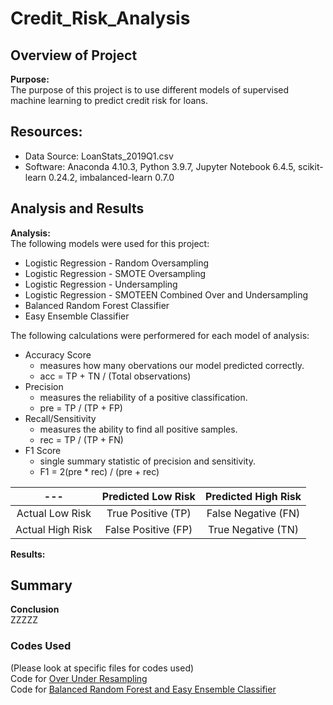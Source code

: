 # Credit_Risk_Analysis

## Overview of Project  

**Purpose:**  
The purpose of this project is to use different models of supervised machine learning to predict credit risk for loans.  

## Resources:  
- Data Source: LoanStats_2019Q1.csv  
- Software: Anaconda 4.10.3, Python 3.9.7, Jupyter Notebook 6.4.5, scikit-learn 0.24.2, imbalanced-learn 0.7.0  

## Analysis and Results  

**Analysis:**  
The following models were used for this project:  
- Logistic Regression - Random Oversampling  
- Logistic Regression - SMOTE Oversampling  
- Logistic Regression - Undersampling  
- Logistic Regression - SMOTEEN Combined Over and Undersampling  
- Balanced Random Forest Classifier  
- Easy Ensemble Classifier  

The following calculations were performered for each model of analysis:  
- Accuracy Score  
  - measures how many obervations our model predicted correctly.  
  - acc = TP + TN / (Total observations)  
- Precision  
  - measures the reliability of a positive classification.  
  - pre = TP / (TP + FP)  
- Recall/Sensitivity  
  - measures the ability to find all positive samples.  
  - rec = TP / (TP + FN)  
- F1 Score  
  - single summary statistic of precision and sensitivity.  
  - F1 = 2(pre * rec) / (pre + rec)  

|---|Predicted Low Risk|Predicted High Risk|
|:-:|:----------------:|:-----------------:|
|Actual Low Risk|True Positive (TP)|False Negative (FN)|
|Actual High Risk|False Positive (FP)|True Negative (TN)|

**Results:**  


## Summary  

**Conclusion**  
ZZZZZ  

### Codes Used  
(Please look at specific files for codes used)  
Code for [Over Under Resampling](https://github.com/tonywang3571/Credit_Risk_Analysis/blob/master/credit_risk_resampling.ipynb)   
Code for [Balanced Random Forest and Easy Ensemble Classifier](https://github.com/tonywang3571/Credit_Risk_Analysis/blob/master/credit_risk_ensemble.ipynb)  
